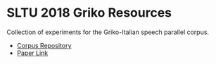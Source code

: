 # SLTU 2018 Griko Resources
Collection of experiments for the Griko-Italian speech parallel corpus.

* [Corpus Repository](https://github.com/antonisa/griko-italian-parallel-corpus)
* [Paper Link](https://arxiv.org/abs/1807.10740)
